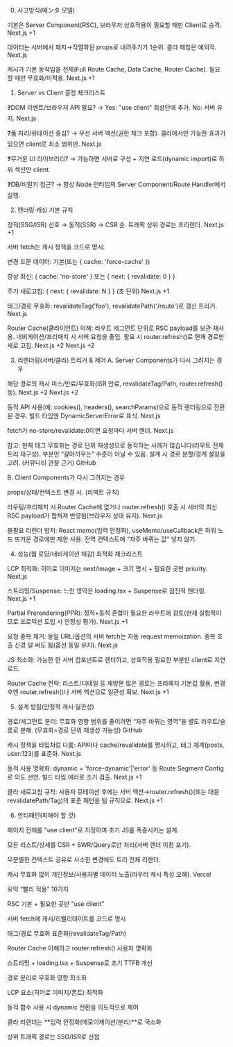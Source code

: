 0) 사고방식(메ンタ 모델)

 기본은 Server Component(RSC), 브라우저 상호작용이 필요할 때만 Client로 승격. 
Next.js
+1

 데이터는 서버에서 패치→직렬화된 props로 내려주기가 1순위. 클라 패칭은 예외적. 
Next.js

 캐시가 기본 동작임을 전제(Full Route Cache, Data Cache, Router Cache). 필요할 때만 무효화/미적용. 
Next.js
+1

1) Server vs Client 결정 체크리스트

 ❓DOM 이벤트/브라우저 API 필요? → Yes: "use client" 최상단에 추가. No: 서버 유지. 
Next.js

 ❓폼 처리/뮤테이션 중심? → 우선 서버 액션(권한 체크 포함). 클라에서만 가능한 효과가 있으면 client로 최소 범위만. 
Next.js

 ❓무거운 UI 라이브러리? → 가능하면 서버로 구성 + 지연 로드(dynamic import)로 하위 섹션만 client.

 ❓DB/비밀키 접근? → 항상 Node 런타임의 Server Component/Route Handler에서 실행.

2) 렌더링·캐싱 기본 규칙

 정적(SSG/ISR) 선호 → 동적(SSR) → CSR 순. 트래픽 상위 경로는 프리렌더. 
Next.js
+1

 서버 fetch는 캐시 정책을 코드로 명시:

변경 드문 데이터: 기본(또는 { cache: 'force-cache' })

항상 최신: { cache: 'no-store' } 또는 { next: { revalidate: 0 } }

주기 새로고침: { next: { revalidate: N } } (초 단위) 
Next.js
+1

 태그/경로 무효화: revalidateTag('foo'), revalidatePath('/route')로 갱신 트리거. 
Next.js

 Router Cache(클라이언트) 이해: 라우트 세그먼트 단위로 RSC payload를 보관·재사용. 네비게이션/프리패치 시 서버 요청을 줄임. 필요 시 router.refresh()로 현재 경로만 새로 고침. 
Next.js
+2
Next.js
+2

3) 리렌더링(서버/클라) 트리거 & 제어
A. Server Components가 다시 그려지는 경우

 해당 경로의 캐시 미스/만료/무효화(ISR 만료, revalidateTag/Path, router.refresh() 등). 
Next.js
+2
Next.js
+2

 동적 API 사용(예: cookies(), headers(), searchParams)으로 동적 렌더링으로 전환된 경우. 빌드 타임엔 DynamicServerError로 표식. 
Next.js

 fetch가 no-store/revalidate:0이면 요청마다 서버 렌더. 
Next.js

참고: 현재 태그 무효화는 경로 단위 재생성으로 동작하는 사례가 많습니다(라우트 전체 트리 재구성). 부분만 “갈아끼우는” 수준이 아닐 수 있음. 설계 시 경로 분할/경계 설정을 고려. (커뮤니티 관찰 근거) 
GitHub

B. Client Components가 다시 그려지는 경우

 props/상태/컨텍스트 변경 시. (리액트 규칙)

 라우팅/프리패치 시 Router Cache에 없거나 router.refresh() 호출 시 서버의 최신 RSC payload가 합쳐져 반영됨(브라우저 상태 유지). 
Next.js

 불필요 리렌더 방지: React.memo(입력 안정화), useMemo/useCallback은 하위 노드 뜨거운 경로에만 제한 사용. 전역 컨텍스트에 “자주 바뀌는 값” 넣지 않기.

4) 성능(웹 로딩/네비게이션 체감) 최적화 체크리스트

 LCP 최적화: 히어로 이미지는 next/image + 크기 명시 + 필요한 곳만 priority. 
Next.js

 스트리밍/Suspense: 느린 영역은 loading.tsx + Suspense로 점진적 렌더링. 
Next.js
+1

 Partial Prerendering(PPR): 정적+동적 혼합이 필요한 라우트에 검토(현재 실험적이므로 프로덕션 도입 시 안정성 평가). 
Next.js
+1

 요청 중복 제거: 동일 URL/옵션의 서버 fetch는 자동 request memoization. 중복 호출 신경 덜 써도 됨(옵션 동일 유지). 
Next.js

 JS 최소화: 가능한 한 서버 컴포넌트로 렌더하고, 상호작용 필요한 부분만 client로 지연 로드.

 Router Cache 전략: 리스트/디테일 등 재방문 많은 경로는 프리패치 기본값 활용, 변경 후엔 router.refresh()나 서버 액션으로 일관성 확보. 
Next.js
+1

5) 설계 방침(안정적 캐시·일관성)

 경로/세그먼트 분리: 무효화 영향 범위를 줄이려면 “자주 바뀌는 영역”을 별도 라우트/슬롯로 분해. (무효화=경로 단위 재생성 가능성) 
GitHub

 캐시 정책을 타입처럼 다룸: API마다 cache/revalidate를 명시하고, 태그 체계(posts, user:123)를 표준화. 
Next.js

 동적 사용 명확화: dynamic = 'force-dynamic'|'error' 등 Route Segment Config로 의도 선언. 빌드 타임 에러로 조기 검출. 
Next.js
+1

 클라 새로고침 규칙: 사용자 뮤테이션 후에는 서버 액션→router.refresh()(또는 대응 revalidatePath/Tag)의 표준 패턴을 팀 규칙으로. 
Next.js
+1

6) 안티패턴(피해야 할 것)

 페이지 전체를 "use client"로 지정하여 초기 JS를 폭증시키는 설계.

 모든 리스트/상세를 CSR + SWR/Query로만 처리(서버 렌더 이점 포기).

 무분별한 컨텍스트 공유로 사소한 변경에도 트리 전체 리렌더.

 캐시 무효화 없이 개인정보/사용자별 데이터 노출(라우터 캐시 특성 오해). 
Vercel

요약 “빨리 적용” 10가지

RSC 기본 + 필요한 곳만 "use client"

서버 fetch에 캐시/리밸리데이트를 코드로 명시

태그/경로 무효화 표준화(revalidateTag/Path)

Router Cache 이해하고 router.refresh() 사용처 명확화

스트리밍 + loading.tsx + Suspense로 초기 TTFB 개선

경로 분리로 무효화 영향 최소화

LCP 요소(히어로 이미지/폰트) 최적화

동적 함수 사용 시 dynamic 전환을 의도적으로 제어

클라 리렌더는 **입력 안정화(메모이제이션/분리)**로 국소화

상위 트래픽 경로는 SSG/ISR로 선점